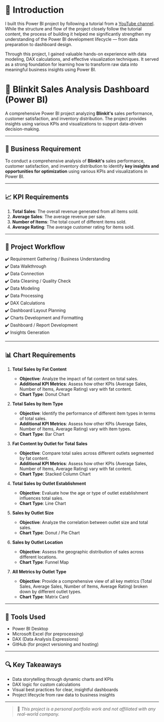 # 🧭 Introduction
I built this Power BI project by following a tutorial from a [YouTube channel](https://youtu.be/mmxVCFceQgU?si=zAtA1jhF-5Gq2bt4). While the structure and flow of the project closely follow the tutorial content, the process of building it helped me significantly strengthen my understanding of the Power BI development lifecycle — from data preparation to dashboard design.

Through this project, I gained valuable hands-on experience with data modeling, DAX calculations, and effective visualization techniques. It served as a strong foundation for learning how to transform raw data into meaningful business insights using Power BI.

# 🧠 Blinkit Sales Analysis Dashboard (Power BI)

A comprehensive Power BI project analyzing **Blinkit's** sales performance, customer satisfaction, and inventory distribution. The project provides insights using various KPIs and visualizations to support data-driven decision-making.

---

## 📌 Business Requirement

To conduct a comprehensive analysis of **Blinkit's** sales performance, customer satisfaction, and inventory distribution to identify **key insights and opportunities for optimization** using various KPIs and visualizations in Power BI.

---

## 📈 KPI Requirements

1. **Total Sales**: The overall revenue generated from all items sold.  
2. **Average Sales**: The average revenue per sale.  
3. **Number of Items**: The total count of different items sold.  
4. **Average Rating**: The average customer rating for items sold.

---

## 🧱 Project Workflow

✔️ Requirement Gathering / Business Understanding  
✔️ Data Walkthrough  
✔️ Data Connection  
✔️ Data Cleaning / Quality Check  
✔️ Data Modeling  
✔️ Data Processing  
✔️ DAX Calculations  
✔️ Dashboard Layout Planning  
✔️ Charts Development and Formatting  
✔️ Dashboard / Report Development  
✔️ Insights Generation  

---

## 📊 Chart Requirements

1. **Total Sales by Fat Content**  
   - **Objective**: Analyze the impact of fat content on total sales.  
   - **Additional KPI Metrics**: Assess how other KPIs (Average Sales, Number of Items, Average Rating) vary with fat content.  
   - **Chart Type**: Donut Chart

2. **Total Sales by Item Type**  
   - **Objective**: Identify the performance of different item types in terms of total sales.  
   - **Additional KPI Metrics**: Assess how other KPIs (Average Sales, Number of Items, Average Rating) vary with item types.  
   - **Chart Type**: Bar Chart

3. **Fat Content by Outlet for Total Sales**  
   - **Objective**: Compare total sales across different outlets segmented by fat content.  
   - **Additional KPI Metrics**: Assess how other KPIs (Average Sales, Number of Items, Average Rating) vary with fat content.  
   - **Chart Type**: Stacked Column Chart

4. **Total Sales by Outlet Establishment**  
   - **Objective**: Evaluate how the age or type of outlet establishment influences total sales.  
   - **Chart Type**: Line Chart

5. **Sales by Outlet Size**  
   - **Objective**: Analyze the correlation between outlet size and total sales.  
   - **Chart Type**: Donut / Pie Chart

6. **Sales by Outlet Location**  
   - **Objective**: Assess the geographic distribution of sales across different locations.  
   - **Chart Type**: Funnel Map

7. **All Metrics by Outlet Type**  
   - **Objective**: Provide a comprehensive view of all key metrics (Total Sales, Average Sales, Number of Items, Average Rating) broken down by different outlet types.  
   - **Chart Type**: Matrix Card

---

## 💾 Tools Used

- Power BI Desktop  
- Microsoft Excel (for preprocessing)  
- DAX (Data Analysis Expressions)  
- GitHub (for project versioning and hosting)

---

## 🔍 Key Takeaways

- Data storytelling through dynamic charts and KPIs  
- DAX logic for custom calculations  
- Visual best practices for clear, insightful dashboards  
- Project lifecycle from raw data to business insights  

---

> 📍 _This project is a personal portfolio work and not affiliated with any real-world company._



